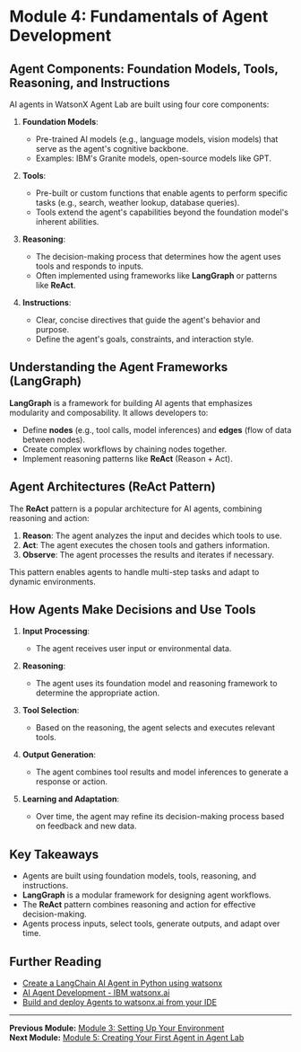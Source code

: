 # Module 4: Fundamentals of Agent Development

## Agent Components: Foundation Models, Tools, Reasoning, and Instructions

AI agents in WatsonX Agent Lab are built using four core components:

1. **Foundation Models**:
   - Pre-trained AI models (e.g., language models, vision models) that serve as the agent's cognitive backbone.
   - Examples: IBM's Granite models, open-source models like GPT.

2. **Tools**:
   - Pre-built or custom functions that enable agents to perform specific tasks (e.g., search, weather lookup, database queries).
   - Tools extend the agent's capabilities beyond the foundation model's inherent abilities.

3. **Reasoning**:
   - The decision-making process that determines how the agent uses tools and responds to inputs.
   - Often implemented using frameworks like **LangGraph** or patterns like **ReAct**.

4. **Instructions**:
   - Clear, concise directives that guide the agent's behavior and purpose.
   - Define the agent's goals, constraints, and interaction style.

## Understanding the Agent Frameworks (LangGraph)

**LangGraph** is a framework for building AI agents that emphasizes modularity and composability. It allows developers to:

- Define **nodes** (e.g., tool calls, model inferences) and **edges** (flow of data between nodes).
- Create complex workflows by chaining nodes together.
- Implement reasoning patterns like **ReAct** (Reason + Act).

## Agent Architectures (ReAct Pattern)

The **ReAct** pattern is a popular architecture for AI agents, combining reasoning and action:

1. **Reason**: The agent analyzes the input and decides which tools to use.
2. **Act**: The agent executes the chosen tools and gathers information.
3. **Observe**: The agent processes the results and iterates if necessary.

This pattern enables agents to handle multi-step tasks and adapt to dynamic environments.

## How Agents Make Decisions and Use Tools

1. **Input Processing**:
   - The agent receives user input or environmental data.

2. **Reasoning**:
   - The agent uses its foundation model and reasoning framework to determine the appropriate action.

3. **Tool Selection**:
   - Based on the reasoning, the agent selects and executes relevant tools.

4. **Output Generation**:
   - The agent combines tool results and model inferences to generate a response or action.

5. **Learning and Adaptation**:
   - Over time, the agent may refine its decision-making process based on feedback and new data.

## Key Takeaways

- Agents are built using foundation models, tools, reasoning, and instructions.
- **LangGraph** is a modular framework for designing agent workflows.
- The **ReAct** pattern combines reasoning and action for effective decision-making.
- Agents process inputs, select tools, generate outputs, and adapt over time.

## Further Reading

- [Create a LangChain AI Agent in Python using watsonx](https://developer.ibm.com/tutorials/awb-create-langchain-ai-agent-python-watsonx/)
- [AI Agent Development - IBM watsonx.ai](https://www.ibm.com/products/watsonx-ai/ai-agent-development)
- [Build and deploy Agents to watsonx.ai from your IDE](https://www.ibm.com/new/announcements/build-and-deploy-agents-to-watsonx-ai-from-your-ide)

---

**Previous Module:** [Module 3: Setting Up Your Environment](#)  
**Next Module:** [Module 5: Creating Your First Agent in Agent Lab](#)
